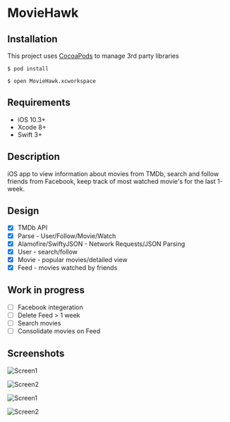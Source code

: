 # MovieHawk

## Installation

This project uses [CocoaPods][1] to manage 3rd party libraries

```
$ pod install
```
```
$ open MovieHawk.xcworkspace
```
## Requirements
* iOS 10.3+
* Xcode 8+
* Swift 3+

## Description

 iOS app to view information about movies from TMDb, search and follow friends from Facebook, keep track of most watched movie's for the last 1-week.

## Design
- [x] TMDb API
- [x] Parse - User/Follow/Movie/Watch
- [x] Alamofire/SwiftyJSON - Network Requests/JSON Parsing
- [x] User - search/follow
- [x] Movie - popular movies/detailed view
- [x] Feed - movies watched by friends

## Work in progress
- [ ] Facebook integeration
- [ ] Delete Feed > 1 week
- [ ] Search movies
- [ ] Consolidate movies on Feed

## Screenshots

![Screen1](https://github.com/arunsivakumar/MovieHawk/blob/master/screens/screen1.png) 

![Screen2](https://github.com/arunsivakumar/MovieHawk/blob/master/screens/screen2.png) 

![Screen1](https://github.com/arunsivakumar/MovieHawk/blob/master/screens/screen3.png) 

![Screen2](https://github.com/arunsivakumar/MovieHawk/blob/master/screens/screen4.png) 


[1]: http://www.cocoapods.org
